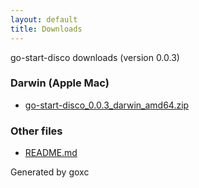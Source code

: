 ```yaml
---
layout: default
title: Downloads
---
```


go-start-disco downloads (version 0.0.3)

### Darwin (Apple Mac)

 * [go-start-disco\_0.0.3\_darwin\_amd64.zip](go-start-disco_0.0.3_darwin_amd64.zip)

### Other files

 * [README.md](README.md)



Generated by goxc